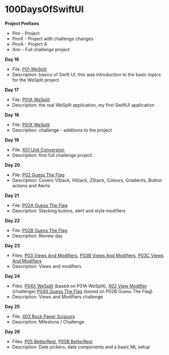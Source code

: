 # 100DaysOfSwiftUI

**Project Prefixes**
- Pnn - Project
- PnnX - Project with challenge changes
- PnnA - Project A
- Xnn - Full challenge project


**Day 16**
- File: [P01 WeSplit](https://github.com/JulesMoorhouse/100DaysOfSwiftUI/tree/main/P01%20WeSplit/P01%20WeSplit/ContentView.swift)
- Description: basics of Swift UI, this was introduction to the basic topics for the WeSplit project

**Day 17**
- File: [P01A WeSplit](https://github.com/JulesMoorhouse/100DaysOfSwiftUI/tree/main/P01a%20WeSplit/P01a%20WeSplit/ContentView.swift)
- Description: the real WeSplit application, my first SwiftUI application

**Day 18**
- File: [P01X WeSplit](https://github.com/JulesMoorhouse/100DaysOfSwiftUI/tree/main/P01X%20WeSplit/P01a%20WeSplit/ContentView.swift)
- Description: challenge - additions to the project

**Day 19**
- File: [X01 Unit Conversion](https://github.com/JulesMoorhouse/100DaysOfSwiftUI/tree/main/X01%20Unit%20Conversion/X01%20Unit%20Conversion/ContentView.swift)
- Description: first full challenge project.

**Day 20**
- File: [P02 Guess The Flag](https://github.com/JulesMoorhouse/100DaysOfSwiftUI/tree/main/P02%20Guess%20The%20Flag/P02%20Guess%20The%20Flag/ContentView.swift)
- Description: Covers VStack, HStack, ZStack, Colours, Gradients, Button actions and Alerts

**Day 21**
- File: [P02A Guess The Flag](https://github.com/JulesMoorhouse/100DaysOfSwiftUI/tree/main/P02A%20Guess%20The%20Flag/P02A%20Guess%20The%20Flag/ContentView.swift)
- Description: Stacking butons, alert and style modifiers

**Day 22**
- File: [P02B Guess The Flag](https://github.com/JulesMoorhouse/100DaysOfSwiftUI/tree/main/P02B%20Guess%20The%20Flag/P02B%20Guess%20The%20Flag/ContentView.swift)
- Description: Review day

**Day 23**
- Files: [P03 Views And Modifiers](https://github.com/JulesMoorhouse/100DaysOfSwiftUI/tree/main/P03%20Views%20And%20Modifiers/P03%20Views%20And%20Modifiers/ContentView.swift), [P03B Views And Modifiers](https://github.com/JulesMoorhouse/100DaysOfSwiftUI/tree/main/P03B%20Views%20And%20Modifiers/P03B%20Views%20And%20Modifiers/ContentView.swift), [P03C Views And Modifiers](https://github.com/JulesMoorhouse/100DaysOfSwiftUI/tree/main/P03C%20Views%20And%20Modifiers/P03C%20Views%20And%20Modifiers/ContentView.swift)
- Description: Views and modifiers

**Day 24**
- Files: [P04X WeSplit](https://github.com/JulesMoorhouse/100DaysOfSwiftUI/tree/main/P04X%20WeSplit%20/P01a%20WeSplit/ContentView.swift) (based on P01A WeSplit), [X02 View Modifier](https://github.com/JulesMoorhouse/100DaysOfSwiftUI/tree/main/X02%20View%20Modifier/X02%20View%20Modifier/ContentView.swift) (challenge)
[P04X Guess The Flag](https://github.com/JulesMoorhouse/100DaysOfSwiftUI/tree/main/P04X%20Guess%20The%20Flag/P02B%20Guess%20The%20Flag/ContentView.swift) (based on P02B Guess The Flag)
- Description: Views and Modifiers challenge 

**Day 25**
- File: [X03 Rock Paper Scissors](https://github.com/JulesMoorhouse/100DaysOfSwiftUI/tree/main/X03%20Rock%20Paper%20Scissors/X03%20Rock%20Paper%20Scissors/ContentView.swift)
- Description: Milestone / Challenge

**Day 26**
- Files: [P05 BetterRest](https://github.com/JulesMoorhouse/100DaysOfSwiftUI/tree/main/P05%20BetterRest/P05%20BetterRest/ContentView.swift), [P05B BetterRest](https://github.com/JulesMoorhouse/100DaysOfSwiftUI/tree/main/P05B%20BetterRest)
- Description: Date pickers, date components and a basic ML setup